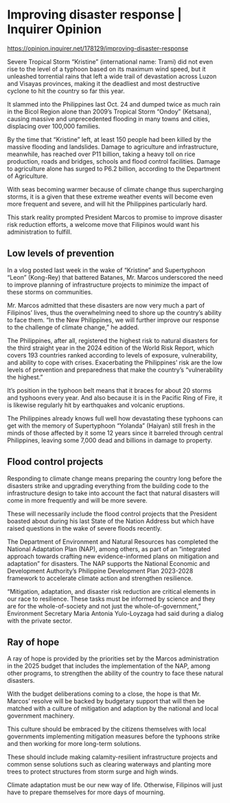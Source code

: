 # Improving disaster response | Inquirer Opinion

https://opinion.inquirer.net/178129/improving-disaster-response



Severe Tropical Storm “Kristine” (international name: Trami) did not even rise to the level of a typhoon based on its maximum wind speed, but it unleashed torrential rains that left a wide trail of devastation across Luzon and Visayas provinces, making it the deadliest and most destructive cyclone to hit the country so far this year.

It slammed into the Philippines last Oct. 24 and dumped twice as much rain in the Bicol Region alone than 2009’s Tropical Storm “Ondoy” (Ketsana), causing massive and unprecedented flooding in many towns and cities, displacing over 100,000 families.

By the time that “Kristine” left, at least 150 people had been killed by the massive flooding and landslides. Damage to agriculture and infrastructure, meanwhile, has reached over P11 billion, taking a heavy toll on rice production, roads and bridges, schools and flood control facilities. Damage to agriculture alone has surged to P6.2 billion, according to the Department of Agriculture.

With seas becoming warmer because of climate change thus supercharging storms, it is a given that these extreme weather events will become even more frequent and severe, and will hit the Philippines particularly hard.

This stark reality prompted President Marcos to promise to improve disaster risk reduction efforts, a welcome move that Filipinos would want his administration to fulfill.



##  Low levels of prevention



In a vlog posted last week in the wake of “Kristine” and Supertyphoon “Leon” (Kong-Rey) that battered Batanes, Mr. Marcos underscored the need to improve planning of infrastructure projects to minimize the impact of these storms on communities.

Mr. Marcos admitted that these disasters are now very much a part of Filipinos’ lives, thus the overwhelming need to shore up the country’s ability to face them. “In the New Philippines, we will further improve our response to the challenge of climate change,” he added.

The Philippines, after all, registered the highest risk to natural disasters for the third straight year in the 2024 edition of the World Risk Report, which covers 193 countries ranked according to levels of exposure, vulnerability, and ability to cope with crises. Exacerbating the Philippines’ risk are the low levels of prevention and preparedness that make the country’s “vulnerability the highest.”

It’s position in the typhoon belt means that it braces for about 20 storms and typhoons every year. And also because it is in the Pacific Ring of Fire, it is likewise regularly hit by earthquakes and volcanic eruptions.

The Philippines already knows full well how devastating these typhoons can get with the memory of Supertyphoon “Yolanda” (Haiyan) still fresh in the minds of those affected by it some 12 years since it barreled through central Philippines, leaving some 7,000 dead and billions in damage to property.



##  Flood control projects



Responding to climate change means preparing the country long before the disasters strike and upgrading everything from the building code to the infrastructure design to take into account the fact that natural disasters will come in more frequently and will be more severe.

These will necessarily include the flood control projects that the President boasted about during his last State of the Nation Address but which have raised questions in the wake of severe floods recently.

The Department of Environment and Natural Resources has completed the National Adaptation Plan (NAP), among others, as part of an “integrated approach towards crafting new evidence-informed plans on mitigation and adaptation” for disasters. The NAP supports the National Economic and Development Authority’s Philippine Development Plan 2023-2028 framework to accelerate climate action and strengthen resilience.

“Mitigation, adaptation, and disaster risk reduction are critical elements in our race to resilience. These tasks must be informed by science and they are for the whole-of-society and not just the whole-of-government,” Environment Secretary Maria Antonia Yulo-Loyzaga had said during a dialog with the private sector.



##  Ray of hope



A ray of hope is provided by the priorities set by the Marcos administration in the 2025 budget that includes the implementation of the NAP, among other programs, to strengthen the ability of the country to face these natural disasters.

With the budget deliberations coming to a close, the hope is that Mr. Marcos’ resolve will be backed by budgetary support that will then be matched with a culture of mitigation and adaption by the national and local government machinery.

This culture should be embraced by the citizens themselves with local governments implementing mitigation measures before the typhoons strike and then working for more long-term solutions.

These should include making calamity-resilient infrastructure projects and common sense solutions such as clearing waterways and planting more trees to protect structures from storm surge and high winds.

Climate adaptation must be our new way of life. Otherwise, Filipinos will just have to prepare themselves for more days of mourning.